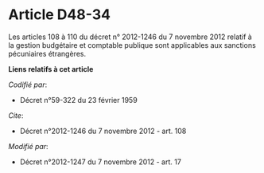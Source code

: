 # Article D48-34

Les articles 108 à 110 du décret n° 2012-1246 du 7 novembre 2012 relatif à la gestion budgétaire et comptable publique sont
applicables aux sanctions pécuniaires étrangères.

**Liens relatifs à cet article**

_Codifié par_:

  - Décret n°59-322 du 23 février 1959

_Cite_:

  - Décret n°2012-1246 du 7 novembre 2012 - art. 108

_Modifié par_:

  - Décret n°2012-1247 du 7 novembre 2012 - art. 17
